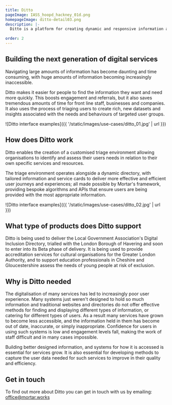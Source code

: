 ```yaml
---
title: Ditto
pageImage: IASS_hoopd_hackney_01d.png
homepageImage: ditto-detail03.png
description: |-
  Ditto is a platform for creating dynamic and responsive information and advice services. Ditto stands for Digital Triage Tools. The platform assesses the needs of users and provides a suite of tools for customising how they access support and services. 
 
order: 2
---
```


Building the next generation of digital services
---------------------------------------------------------------------------------------------------------------------------------

Navigating large amounts of information has become daunting and time consuming, with huge amounts of information becoming increasingly inaccessible.   

Ditto makes it easier for people to find the information they want and need more quickly. This boosts engagement and referrals, but it also saves tremendous amounts of time for front line staff, businesses and companies. It also uses the process of triaging users to create rich, new datasets and insights associated with the needs and behaviours of targeted user groups. 

![Ditto interface examples]({{ '/static/images/use-cases/ditto_01.jpg' | url }})

How does Ditto work
---------------------------------------------------------------------------------------------------------------------------------
Ditto enables the creation of a customised triage environment allowing organisations to identify and assess their users needs in relation to their own specific services and resources. 

The triage environment operates alongside a dynamic directory, with tailored information and service cards to deliver more effective and efficient user journeys and experiences; all made possible by Mortar's framework, providing bespoke algorithms and APIs that ensure users are being provided with the most appropriate information. 

![Ditto interface examples]({{ '/static/images/use-cases/ditto_02.jpg' | url }})

What type of products does Ditto support
---------------------------------------------------------------------------------------------------------------------------------
Ditto is being used to deliver the Local Government Association's Digital Inclusion Directory, trialled with the London Borough of Havering and soon to enter into its Beta phase of delivery. It is being used to provide accreditation services for cultural organisations for the Greater London Authority, and to support education professionals in Cheshire and Gloucestershire assess the needs of young people at risk of exclusion. 

Why is Ditto needed
---------------------------------------------------------------------------------------------------------------------------------

The digitalisation of many services has led to increasingly poor user experience. Many systems just weren't designed to hold so much information and traditional websites and directories do not offer effective methods for finding and displaying different types of information, or catering for different types of users. As a result many services have grown to become less accessible, and the information held in them has become out of date, inaccurate, or simply inappropriate. Confidence for users in using such systems is low and engagement levels fall, making the work of staff difficult and in many cases impossible. 

Building better designed information, and systems for how it is accessed is essential for services grow. It is also essential for developing methods to capture the user data needed for such services to improve in their quality and efficiency.

Get in touch
---------------------------------------------------------------------------------------------------------------------------------
To find out more about Ditto you can get in touch with us by emailing: office@mortar.works
